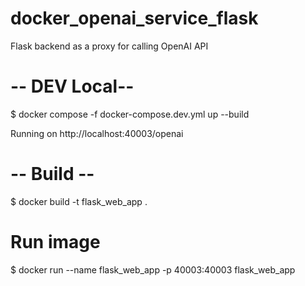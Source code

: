 # docker_openai_service_flask
Flask backend as a proxy for calling OpenAI API

# -- DEV Local--
$ docker compose -f docker-compose.dev.yml up --build

Running on http://localhost:40003/openai

# -- Build --
$ docker build -t flask_web_app .
# Run image
$ docker run --name flask_web_app -p 40003:40003 flask_web_app
